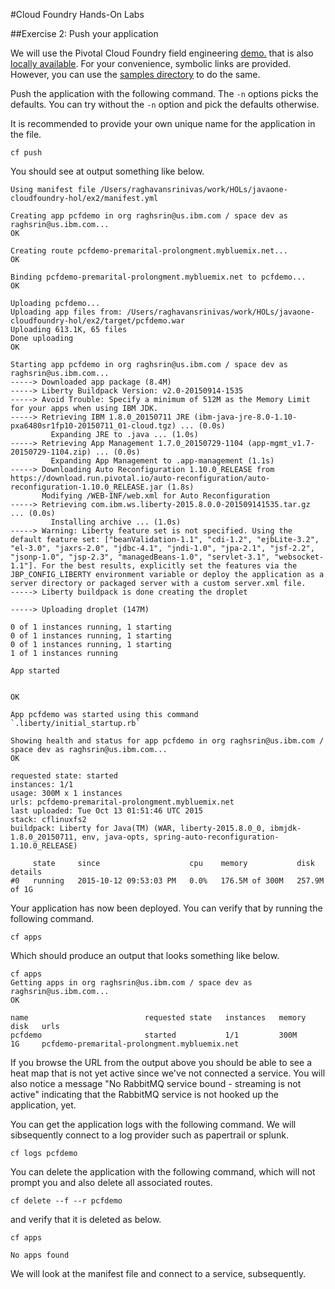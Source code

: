 #Cloud Foundry Hands-On Labs

##Exercise 2: Push your application

We will use the Pivotal Cloud Foundry field engineering [demo.](https://github.com/Pivotal-Field-Engineering/PCF-demo) that is also [locally available](../samples/PCF-demo). For your convenience, symbolic links are provided. However, you can use the [samples directory](../samples/PCF-demo) to do the same.

Push the application with the following command. The `-n` options picks the defaults. You can try without the `-n` option and pick the defaults otherwise.

It is recommended to provide your own unique name for the application in the file.

```
cf push
```

You should see at output something like below.

```
Using manifest file /Users/raghavansrinivas/work/HOLs/javaone-cloudfoundry-hol/ex2/manifest.yml

Creating app pcfdemo in org raghsrin@us.ibm.com / space dev as raghsrin@us.ibm.com...
OK

Creating route pcfdemo-premarital-prolongment.mybluemix.net...
OK

Binding pcfdemo-premarital-prolongment.mybluemix.net to pcfdemo...
OK

Uploading pcfdemo...
Uploading app files from: /Users/raghavansrinivas/work/HOLs/javaone-cloudfoundry-hol/ex2/target/pcfdemo.war
Uploading 613.1K, 65 files
Done uploading               
OK

Starting app pcfdemo in org raghsrin@us.ibm.com / space dev as raghsrin@us.ibm.com...
-----> Downloaded app package (8.4M)
-----> Liberty Buildpack Version: v2.0-20150914-1535
-----> Avoid Trouble: Specify a minimum of 512M as the Memory Limit for your apps when using IBM JDK.
-----> Retrieving IBM 1.8.0_20150711 JRE (ibm-java-jre-8.0-1.10-pxa6480sr1fp10-20150711_01-cloud.tgz) ... (0.0s)
         Expanding JRE to .java ... (1.0s)
-----> Retrieving App Management 1.7.0_20150729-1104 (app-mgmt_v1.7-20150729-1104.zip) ... (0.0s)
         Expanding App Management to .app-management (1.1s)
-----> Downloading Auto Reconfiguration 1.10.0_RELEASE from https://download.run.pivotal.io/auto-reconfiguration/auto-reconfiguration-1.10.0_RELEASE.jar (1.8s)
       Modifying /WEB-INF/web.xml for Auto Reconfiguration
-----> Retrieving com.ibm.ws.liberty-2015.8.0.0-201509141535.tar.gz ... (0.0s)
         Installing archive ... (1.0s)
-----> Warning: Liberty feature set is not specified. Using the default feature set: ["beanValidation-1.1", "cdi-1.2", "ejbLite-3.2", "el-3.0", "jaxrs-2.0", "jdbc-4.1", "jndi-1.0", "jpa-2.1", "jsf-2.2", "jsonp-1.0", "jsp-2.3", "managedBeans-1.0", "servlet-3.1", "websocket-1.1"]. For the best results, explicitly set the features via the JBP_CONFIG_LIBERTY environment variable or deploy the application as a server directory or packaged server with a custom server.xml file.
-----> Liberty buildpack is done creating the droplet

-----> Uploading droplet (147M)

0 of 1 instances running, 1 starting
0 of 1 instances running, 1 starting
0 of 1 instances running, 1 starting
1 of 1 instances running

App started


OK

App pcfdemo was started using this command `.liberty/initial_startup.rb`

Showing health and status for app pcfdemo in org raghsrin@us.ibm.com / space dev as raghsrin@us.ibm.com...
OK

requested state: started
instances: 1/1
usage: 300M x 1 instances
urls: pcfdemo-premarital-prolongment.mybluemix.net
last uploaded: Tue Oct 13 01:51:46 UTC 2015
stack: cflinuxfs2
buildpack: Liberty for Java(TM) (WAR, liberty-2015.8.0_0, ibmjdk-1.8.0_20150711, env, java-opts, spring-auto-reconfiguration-1.10.0_RELEASE)

     state     since                    cpu    memory           disk           details   
#0   running   2015-10-12 09:53:03 PM   0.0%   176.5M of 300M   257.9M of 1G 
```

Your application has now been deployed. You can verify that by running the following command.

```
cf apps
```

Which should produce an output that looks something like below.

```
cf apps
Getting apps in org raghsrin@us.ibm.com / space dev as raghsrin@us.ibm.com...
OK

name                          requested state   instances   memory   disk   urls     
pcfdemo                       started           1/1         300M     1G     pcfdemo-premarital-prolongment.mybluemix.net
```

If you browse the URL from the output above you should be able to see a heat map that is not yet active since we've not connected a service. You will also notice a message "No RabbitMQ service bound - streaming is not active" indicating that the RabbitMQ service is not hooked up the application, yet.

You can get the application logs with the following command. We will sibsequently connect to a log provider such as papertrail or splunk.

```
cf logs pcfdemo
```

You can delete the application with the following command, which will not prompt you and also delete all associated routes.

```
cf delete --f --r pcfdemo
```

and verify that it is deleted as below.

```
cf apps
```

```
No apps found
```

We will look at the manifest file and connect to a service, subsequently.







